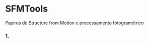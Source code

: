 # SFMTools
Papiros de Structure from Motion e processamento fotogramétrico

### 1. 

<!-- 
git init
git remote add origin https://github.com/HumbertoDiego/SFMTools
git pull origin main
# Do and push changes:
git add * ; git commit -m "general updates"; git push -u origin main
#Pull changes
git pull origin main
 -->